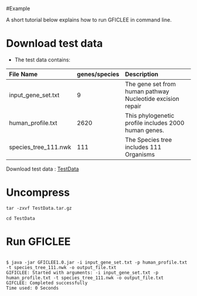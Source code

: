 #Example

A short tutorial below explains how to run GFICLEE in command line.
    
# Download test data

* The test data contains:

| File Name              | genes/species |Description                                               |
|:---------------------- |:--------------|:-------------------------------------------------------- |
|  input_gene_set.txt    |    9          |The gene set from human pathway Nucleotide excision repair|
|  human_profile.txt     |    2620       |This phylogenetic profile includes 2000 human genes.      |
|  species_tree_111.nwk  |    111        |The Species tree includes 111 Organisms                   |


Download test data : [TestData](https://github.com/yangfangs/GFICLEE1.0/blob/master/TestData/TestData.tar.gz?raw=true)


# Uncompress

```angular2html
tar -zxvf TestData.tar.gz
```

```angular2html
cd TestData
```

# Run GFICLEE


```angular2html

$ java -jar GFICLEE1.0.jar -i input_gene_set.txt -p human_profile.txt -t species_tree_111.nwk -o output_file.txt
GIFICLEE: Started with arguments: -i input_gene_set.txt -p human_profile.txt -t species_tree_111.nwk -o output_file.txt
GIFCLEE: Completed successfully
Time used: 0 Seconds


```